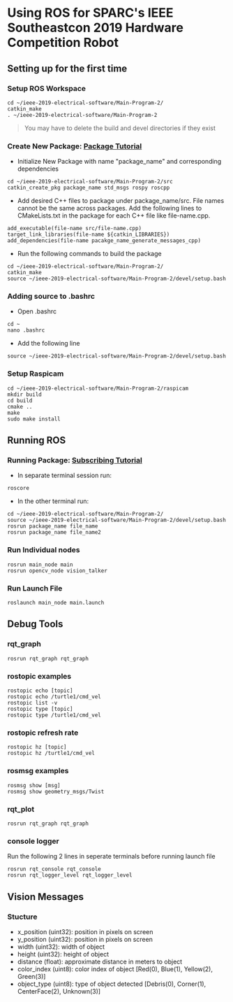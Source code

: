 # Using ROS for SPARC's IEEE Southeastcon 2019 Hardware Competition Robot

## Setting up for the first time

### Setup ROS Workspace
```
cd ~/ieee-2019-electrical-software/Main-Program-2/
catkin_make
. ~/ieee-2019-electrical-software/Main-Program-2
```
> You may have to delete the build and devel directories if they exist

### Create New Package: [Package Tutorial](http://wiki.ros.org/ROS/Tutorials/CreatingPackage)
* Initialize New Package with name "package_name" and corresponding dependencies
```
cd ~/ieee-2019-electrical-software/Main-Program-2/src
catkin_create_pkg package_name std_msgs rospy roscpp
```
* Add desired C++ files to package under package_name/src.  File names cannot be the same across packages.  Add the following lines to CMakeLists.txt in the package for each C++ file like file-name.cpp.
```
add_executable(file-name src/file-name.cpp)
target_link_libraries(file-name ${catkin_LIBRARIES})
add_dependencies(file-name pacakge_name_generate_messages_cpp)
```
* Run the following commands to build the package
```
cd ~/ieee-2019-electrical-software/Main-Program-2/
catkin_make
source ~/ieee-2019-electrical-software/Main-Program-2/devel/setup.bash
```

### Adding source to .bashrc
* Open .bashrc
```
cd ~
nano .bashrc
```
* Add the following line
```
source ~/ieee-2019-electrical-software/Main-Program-2/devel/setup.bash
```

### Setup Raspicam
```
cd ~/ieee-2019-electrical-software/Main-Program-2/raspicam
mkdir build
cd build
cmake ..
make
sudo make install
```

## Running ROS
### Running Package: [Subscribing Tutorial](http://wiki.ros.org/ROS/Tutorials/ExaminingPublisherSubscriber)
* In separate terminal session run:
```
roscore
```
* In the other terminal run:
```
cd ~/ieee-2019-electrical-software/Main-Program-2/
source ~/ieee-2019-electrical-software/Main-Program-2/devel/setup.bash
rosrun package_name file_name
rosrun package_name file_name2
```

### Run Individual nodes
```
rosrun main_node main
rosrun opencv_node vision_talker
```

### Run Launch File
```
roslaunch main_node main.launch
```

## Debug Tools
### rqt_graph
```
rosrun rqt_graph rqt_graph
```
### rostopic examples
```
rostopic echo [topic]
rostopic echo /turtle1/cmd_vel
rostopic list -v
rostopic type [topic]
rostopic type /turtle1/cmd_vel
```
### rostopic refresh rate
```
rostopic hz [topic]
rostopic hz /turtle1/cmd_vel
```
### rosmsg examples
```
rosmsg show [msg]
rosmsg show geometry_msgs/Twist
```
### rqt_plot
```
rosrun rqt_graph rqt_graph
```
### console logger
Run the following 2 lines in seperate terminals before running launch file
```
rosrun rqt_console rqt_console
rosrun rqt_logger_level rqt_logger_level
```

## Vision Messages
### Stucture
* x_position (uint32): position in pixels on screen
* y_position (uint32): position in pixels on screen
* width (uint32): width of object
* height (uint32): height of object
* distance (float): approximate distance in meters to object
* color_index (uint8): color index of object [Red(0), Blue(1), Yellow(2), Green(3)]
* object_type (uint8): type of object detected [Debris(0), Corner(1), CenterFace(2), Unknown(3)]
